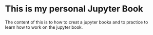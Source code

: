 # This is my personal Jupyter Book

The content of this is to how to creat a jupyter booka and to practice to learn how to work on the jupyter book. 



```{tableofcontents}
```
